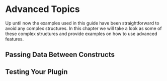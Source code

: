 # Advanced Topics

Up until now the examples used in this guide have been straightforward to avoid any complex structures. In this chapter we will take a look as some of these complex structures and provide examples on how to use advanced features.

## Passing Data Between Constructs

## Testing Your Plugin